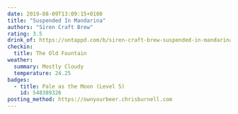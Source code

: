 ```yaml
---
date: 2019-08-09T13:09:15+0100
title: "Suspended In Mandarina"
authors: "Siren Craft Brew"
rating: 3.5
drink_of: https://untappd.com/b/siren-craft-brew-suspended-in-mandarina/3362357
checkin:
  title: The Old Fountain
weather:
  summary: Mostly Cloudy
  temperature: 24.25
badges:
  - title: Pale as the Moon (Level 5)
    id: 548389326
posting_method: https://ownyourbeer.chrisburnell.com
---
```

